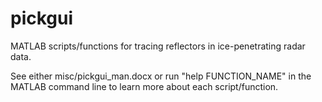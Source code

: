 pickgui
=======

MATLAB scripts/functions for tracing reflectors in ice-penetrating radar data.

See either misc/pickgui_man.docx or run "help FUNCTION_NAME" in the MATLAB 
command line to learn more about each script/function.
